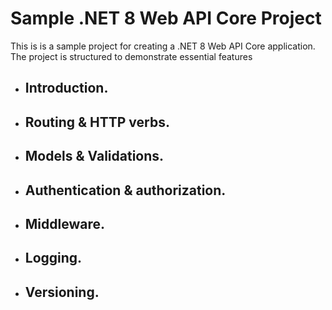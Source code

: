 # Sample .NET 8 Web API Core Project

This is is a sample project for creating a .NET 8 Web API Core application. The project is structured to demonstrate essential features 

* ## Introduction.
* ## Routing & HTTP verbs.
* ## Models & Validations.
* ## Authentication & authorization.
* ## Middleware.
* ## Logging.
* ## Versioning.
